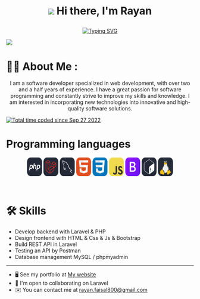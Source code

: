 
<div align="center">

 <h1> 
  
  ![](https://user-images.githubusercontent.com/18350557/176309783-0785949b-9127-417c-8b55-ab5a4333674e.gif) 
  Hi there, I'm Rayan </h1>  
    
[![Typing SVG](https://readme-typing-svg.demolab.com?font=Fira+Code&pause=1000&center=true&vCenter=true&width=435&lines=Full+Stack+Developer++php+%2F+Laravel)](https://git.io/typing-svg)


</div> 



<div align="center"> 
<img  align="left" width="400" src="https://user-images.githubusercontent.com/94997828/195132053-9f3eafcb-2b0f-4a19-9e6d-f625e20c7d50.png"/>
</div>


<br>

# 👨‍💻 About Me :
<p align="center">
       I am a software developer specialized in web development, with over two and a half years of experience. I have a great passion for software programming and constantly strive to improve my skills and knowledge. I am interested in incorporating new        technologies into innovative and high-quality software solutions. 
</p>

<a href="https://wakatime.com/@c902adae-c9ed-4a2d-98b4-7c09142b392b"><img src="https://wakatime.com/badge/user/c902adae-c9ed-4a2d-98b4-7c09142b392b.svg" alt="Total time coded since Sep 27 2022" /></a>


# Programming languages

<p align="center">
    <img width="40" height="50" src="https://raw.githubusercontent.com/tandpfun/skill-icons/d1c752b99bb25a0e5aa363bae1db2809173ee966/icons/PHP-Dark.svg">
    <img width="40" height="50" src="https://raw.githubusercontent.com/tandpfun/skill-icons/d1c752b99bb25a0e5aa363bae1db2809173ee966/icons/Laravel-Dark.svg"> 
    <img width="40" height="50" src="https://raw.githubusercontent.com/tandpfun/skill-icons/d1c752b99bb25a0e5aa363bae1db2809173ee966/icons/MySQL-Dark.svg">
    <img width="40" height="50" src="https://raw.githubusercontent.com/tandpfun/skill-icons/d1c752b99bb25a0e5aa363bae1db2809173ee966/icons/HTML.svg">
    <img width="40" height="50" src="https://raw.githubusercontent.com/tandpfun/skill-icons/d1c752b99bb25a0e5aa363bae1db2809173ee966/icons/CSS.svg">
    <img width="40" height="50" src="https://raw.githubusercontent.com/tandpfun/skill-icons/d1c752b99bb25a0e5aa363bae1db2809173ee966/icons/JavaScript.svg">
    <img width="40" height="50" src="https://raw.githubusercontent.com/tandpfun/skill-icons/d1c752b99bb25a0e5aa363bae1db2809173ee966/icons/Bootstrap.svg">
    <img width="40" height="50" src="https://raw.githubusercontent.com/tandpfun/skill-icons/d1c752b99bb25a0e5aa363bae1db2809173ee966/icons/Bash-Dark.svg">
    <img width="40" height="50" src="https://raw.githubusercontent.com/tandpfun/skill-icons/d1c752b99bb25a0e5aa363bae1db2809173ee966/icons/Linux-Dark.svg">
</p>





<br>

# 🛠 Skills

- Develop backend with Laravel & PHP 
- Design frontend with HTML & Css & Js & Bootstrap
- Build REST API in Laravel 
- Testing an API by Postman 
- Database management MySQL / phpmyadmin

<hr>

* 🖥️  See my portfolio at [My website](http://o0t.me/)
* 🤝  I'm open to collaborating on Laravel
* ✉️  You can contact me at [rayan.faisal800@gmail.com](mailto:rayan.faisal800@gmail.com)


